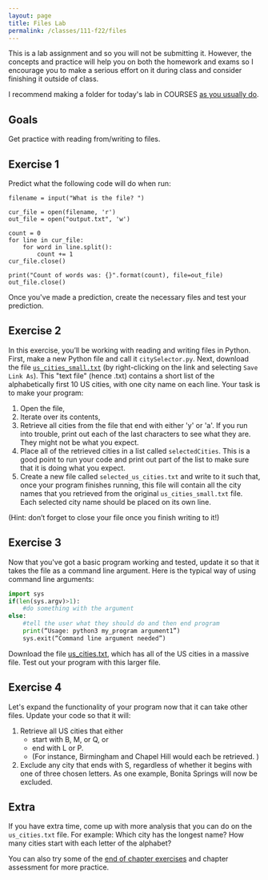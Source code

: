 ```yaml
---
layout: page
title: Files Lab 
permalink: /classes/111-f22/files
---
```


This is a lab assignment and so you will not be submitting it.
However, the concepts and practice will help you on both the homework and exams so I encourage you to make a serious effort on it during class and consider finishing it outside of class.

I recommend making a folder for today's lab in COURSES [as you usually do](getting-started).

## Goals
Get practice with reading from/writing to files.

## Exercise 1
Predict what the following code will do when run:
```
filename = input("What is the file? ")

cur_file = open(filename, 'r')
out_file = open("output.txt", 'w')

count = 0
for line in cur_file:
    for word in line.split():
        count += 1
cur_file.close()

print("Count of words was: {}".format(count), file=out_file)
out_file.close()
```

Once you've made a prediction, create the necessary files and test your prediction.

## Exercise 2
In this exercise, you’ll be working with reading and writing files in Python. 
First, make a new Python file and call it `citySelector.py`. Next, download the file [`us_cities_small.txt`](us_cities_small.txt) (by right-clicking on the link and selecting `Save Link As`).
This "text file" (hence .txt) contains a short list of the alphabetically first 10 US cities, with one city name on each line.
Your task is to make your program:
1. Open the file,
2. Iterate over its contents, 
3. Retrieve all cities from the file that end with either 'y' or 'a'. If you run into trouble, print out each of the last characters to see what they are. They might not be what you expect.
4. Place all of the retrieved cities in a list called `selectedCities`. This is a good point to run your code and print out part of the list to make sure that it is doing what you expect.
6. Create a new file called `selected_us_cities.txt` and write to it such that, once your program finishes running, this file will contain all the city names that you retrieved from the original `us_cities_small.txt` file. Each selected city name should be placed on its own line.

(Hint: don’t forget to close your file once you finish writing to it!)

## Exercise 3
Now that you've got a basic program working and tested, update it so that it takes the file as a command line argument. Here is the typical way of using command line arguments:

```python
import sys
if(len(sys.argv)>1):
	#do something with the argument
else:
	#tell the user what they should do and then end program
    print(“Usage: python3 my_program argument1”)
    sys.exit(“Command line argument needed”)
```

Download the file [us_cities.txt](/classes/111-w22/us_cities.txt), which has all of the US cities in a massive file. Test out your program with this larger file.

## Exercise 4
Let's expand the functionality of your program now that it can take other files. Update your code so that it will:

1. Retrieve all US cities that either 
    * start with B, M, or Q, or 
    * end with L or P. 
    * (For instance, Birmingham and Chapel Hill would each be retrieved. )
2. Exclude any city that ends with S, regardless of whether it begins with one of three chosen letters. As one example, Bonita Springs will now be excluded.

## Extra
If you have extra time, come up with more analysis that you can do on the `us_cities.txt` file.
For example: Which city has the longest name? How many cities start with each letter of the alphabet?

You can also try some of the [end of chapter exercises](https://moodle.carleton.edu/mod/lti/view.php?id=908298) and chapter assessment for more practice.